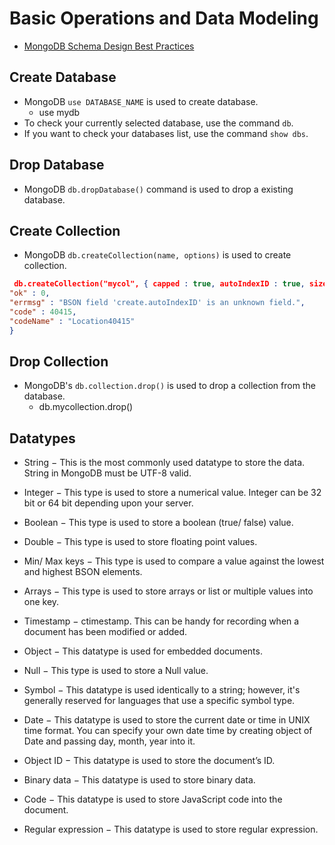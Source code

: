 # Basic Operations and Data Modeling

- [MongoDB Schema Design Best Practices](https://youtu.be/QAqK-R9HUhc?si=ZV3a2FuvSfvfqDCe)

## Create Database

- MongoDB `use DATABASE_NAME` is used to create database.
  - use mydb
- To check your currently selected database, use the command `db`.
- If you want to check your databases list, use the command `show dbs`.

## Drop Database

- MongoDB `db.dropDatabase()` command is used to drop a existing database.

## Create Collection

- MongoDB `db.createCollection(name, options)` is used to create collection.

```json
 db.createCollection("mycol", { capped : true, autoIndexID : true, size : 6142800, max : 10000 } ){
"ok" : 0,
"errmsg" : "BSON field 'create.autoIndexID' is an unknown field.",
"code" : 40415,
"codeName" : "Location40415"
}
```

## Drop Collection

- MongoDB's `db.collection.drop()` is used to drop a collection from the database.
  - db.mycollection.drop()

## Datatypes

- String − This is the most commonly used datatype to store the data. String in MongoDB must be UTF-8 valid.

- Integer − This type is used to store a numerical value. Integer can be 32 bit or 64 bit depending upon your server.

- Boolean − This type is used to store a boolean (true/ false) value.

- Double − This type is used to store floating point values.

- Min/ Max keys − This type is used to compare a value against the lowest and highest BSON elements.

- Arrays − This type is used to store arrays or list or multiple values into one key.

- Timestamp − ctimestamp. This can be handy for recording when a document has been modified or added.

- Object − This datatype is used for embedded documents.

- Null − This type is used to store a Null value.

- Symbol − This datatype is used identically to a string; however, it's generally reserved for languages that use a specific symbol type.

- Date − This datatype is used to store the current date or time in UNIX time format. You can specify your own date time by creating object of Date and passing day, month, year into it.

- Object ID − This datatype is used to store the document’s ID.

- Binary data − This datatype is used to store binary data.

- Code − This datatype is used to store JavaScript code into the document.

- Regular expression − This datatype is used to store regular expression.
